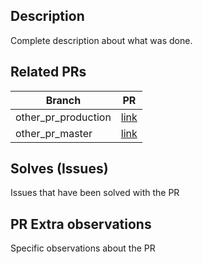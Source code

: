 ## Description 

Complete description about what was done.

## Related PRs 

Branch | PR
------ | ------
other_pr_production | [link]()
other_pr_master | [link]()

## Solves (Issues)

Issues that have been solved with the PR

## PR Extra observations

Specific observations about the PR